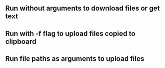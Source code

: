 ## Run without arguments to download files or get text
## Run with -f flag to upload files copied to clipboard
## Run file paths as arguments to upload files